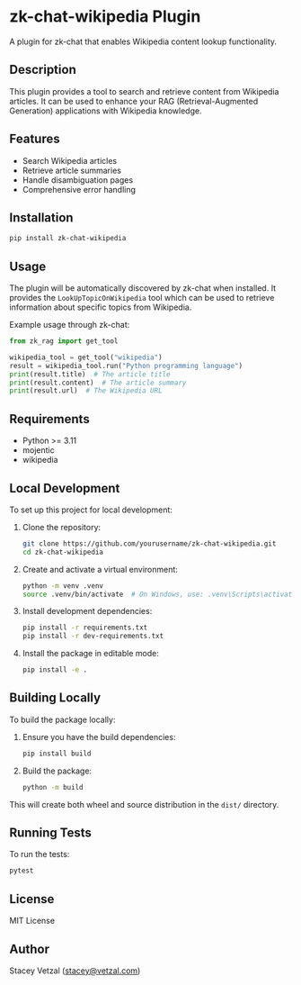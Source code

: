 # zk-chat-wikipedia Plugin

A plugin for zk-chat that enables Wikipedia content lookup functionality.

## Description

This plugin provides a tool to search and retrieve content from Wikipedia articles. It can be used to enhance your RAG (Retrieval-Augmented Generation) applications with Wikipedia knowledge.

## Features

- Search Wikipedia articles
- Retrieve article summaries
- Handle disambiguation pages
- Comprehensive error handling

## Installation

```bash
pip install zk-chat-wikipedia
```

## Usage

The plugin will be automatically discovered by zk-chat when installed. It provides the `LookUpTopicOnWikipedia` tool which can be used to retrieve information about specific topics from Wikipedia.

Example usage through zk-chat:

```python
from zk_rag import get_tool

wikipedia_tool = get_tool("wikipedia")
result = wikipedia_tool.run("Python programming language")
print(result.title)  # The article title
print(result.content)  # The article summary
print(result.url)  # The Wikipedia URL
```

## Requirements

- Python >= 3.11
- mojentic
- wikipedia

## Local Development

To set up this project for local development:

1. Clone the repository:
   ```bash
   git clone https://github.com/yourusername/zk-chat-wikipedia.git
   cd zk-chat-wikipedia
   ```

2. Create and activate a virtual environment:
   ```bash
   python -m venv .venv
   source .venv/bin/activate  # On Windows, use: .venv\Scripts\activate
   ```

3. Install development dependencies:
   ```bash
   pip install -r requirements.txt
   pip install -r dev-requirements.txt
   ```

4. Install the package in editable mode:
   ```bash
   pip install -e .
   ```

## Building Locally

To build the package locally:

1. Ensure you have the build dependencies:
   ```bash
   pip install build
   ```

2. Build the package:
   ```bash
   python -m build
   ```

This will create both wheel and source distribution in the `dist/` directory.

## Running Tests

To run the tests:
```bash
pytest
```

## License

MIT License

## Author

Stacey Vetzal (stacey@vetzal.com)
